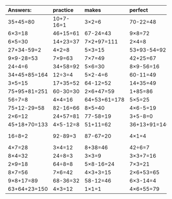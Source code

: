| Answers: | practice | makes | perfect | ! |
| :--- | :--- | :--- | :--- | :--- |
| 35+45=80 | 10+7-16=1 | 3×2=6 | 70-22=48 | 16-15=1 | 
| 6×3=18 | 46+15=61 | 67-24=43 | 9×8=72 | 6×6+99=135 | 
| 6×5=30 | 14+23=37 | 7×2+97=111 | 2×4=8 | 66-26=40 | 
| 27+34-59=2 | 4×2=8 | 5×3=15 | 53+93-54=92 | 9×7=63 | 
| 9×9-28=53 | 7×9=63 | 7×7=49 | 42+25=67 | 7×5=35 | 
| 24÷4=6 | 34+58=92 | 5×6=30 | 8×9-56=16 | 79+93+7=179 | 
| 34+45+85=164 | 12÷3=4 | 5×2-4=6 | 60-11=49 | 93-58=35 | 
| 3×5=15 | 17+35=52 | 64-12=52 | 14+35=49 | 8×6-16=32 | 
| 75+95+81=251 | 60-30=30 | 2×6+47=59 | 1+85=86 | 85-77=8 | 
| 56÷7=8 | 4×4=16 | 64+53+61=178 | 5×5=25 | 9×9=81 | 
| 75+12-29=58 | 82-16=66 | 8×5=40 | 4×6-5=19 | 4×8=32 | 
| 2×6=12 | 24+57=81 | 77-58=19 | 3+5-8=0 | 80-35=45 | 
| 45+18+70=133 | 4×5-12=8 | 51+11=62 | 36+13+91=140 | 50-44=6 | 
| 16÷8=2 | 92-89=3 | 87-67=20 | 4×1=4 | 79+82-44=117 | 
| 4×7=28 | 3×4=12 | 8+38=46 | 42÷6=7 | 38+23=61 | 
| 8×4=32 | 24÷8=3 | 3×3=9 | 3×3+7=16 | 38+99-51=86 | 
| 2×9=18 | 64÷8=8 | 5×8-16=24 | 7×3=21 | 2×7=14 | 
| 8×7=56 | 7×6=42 | 4×3+3=15 | 2×6+53=65 | 2×4+2=10 | 
| 9×8+17=89 | 68-36=32 | 58-12=46 | 6×3-14=4 | 5×2=10 | 
| 63+64+23=150 | 4×3=12 | 1×1=1 | 4×6+55=79 | 40÷5=8 | 
